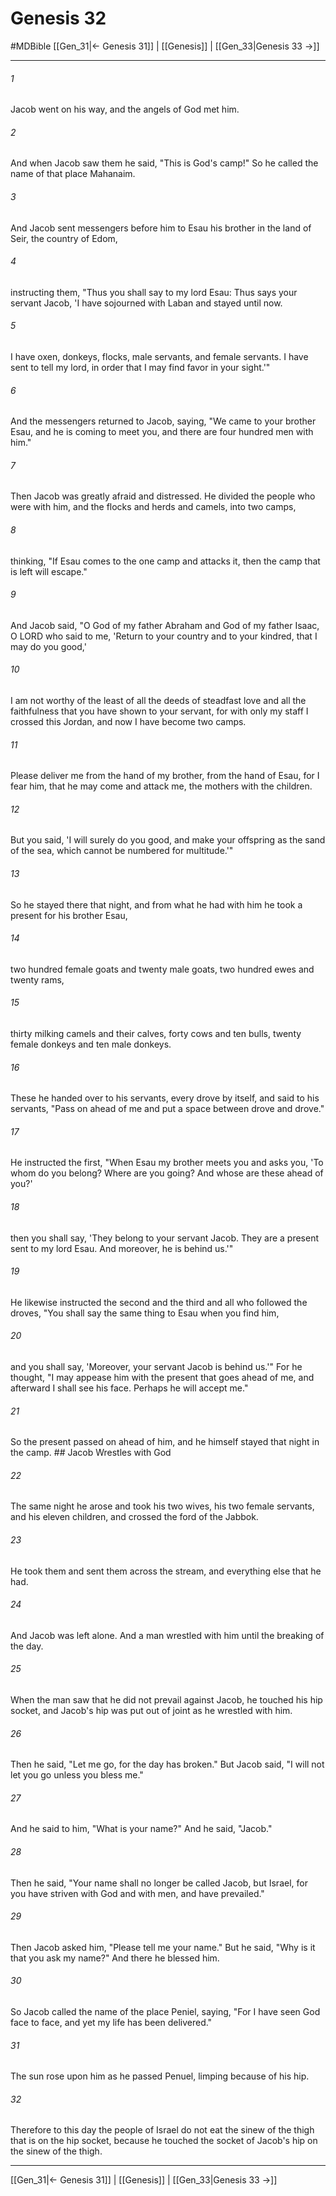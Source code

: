 # Genesis 32
#MDBible
[[Gen_31|← Genesis 31]] | [[Genesis]] | [[Gen_33|Genesis 33 →]]

***

###### 1 
Jacob went on his way, and the angels of God met him. 

###### 2 
And when Jacob saw them he said, "This is God's camp!" So he called the name of that place Mahanaim. 

###### 3 
And Jacob sent messengers before him to Esau his brother in the land of Seir, the country of Edom, 

###### 4 
instructing them, "Thus you shall say to my lord Esau: Thus says your servant Jacob, 'I have sojourned with Laban and stayed until now. 

###### 5 
I have oxen, donkeys, flocks, male servants, and female servants. I have sent to tell my lord, in order that I may find favor in your sight.'" 

###### 6 
And the messengers returned to Jacob, saying, "We came to your brother Esau, and he is coming to meet you, and there are four hundred men with him." 

###### 7 
Then Jacob was greatly afraid and distressed. He divided the people who were with him, and the flocks and herds and camels, into two camps, 

###### 8 
thinking, "If Esau comes to the one camp and attacks it, then the camp that is left will escape." 

###### 9 
And Jacob said, "O God of my father Abraham and God of my father Isaac, O LORD who said to me, 'Return to your country and to your kindred, that I may do you good,' 

###### 10 
I am not worthy of the least of all the deeds of steadfast love and all the faithfulness that you have shown to your servant, for with only my staff I crossed this Jordan, and now I have become two camps. 

###### 11 
Please deliver me from the hand of my brother, from the hand of Esau, for I fear him, that he may come and attack me, the mothers with the children. 

###### 12 
But you said, 'I will surely do you good, and make your offspring as the sand of the sea, which cannot be numbered for multitude.'" 

###### 13 
So he stayed there that night, and from what he had with him he took a present for his brother Esau, 

###### 14 
two hundred female goats and twenty male goats, two hundred ewes and twenty rams, 

###### 15 
thirty milking camels and their calves, forty cows and ten bulls, twenty female donkeys and ten male donkeys. 

###### 16 
These he handed over to his servants, every drove by itself, and said to his servants, "Pass on ahead of me and put a space between drove and drove." 

###### 17 
He instructed the first, "When Esau my brother meets you and asks you, 'To whom do you belong? Where are you going? And whose are these ahead of you?' 

###### 18 
then you shall say, 'They belong to your servant Jacob. They are a present sent to my lord Esau. And moreover, he is behind us.'" 

###### 19 
He likewise instructed the second and the third and all who followed the droves, "You shall say the same thing to Esau when you find him, 

###### 20 
and you shall say, 'Moreover, your servant Jacob is behind us.'" For he thought, "I may appease him with the present that goes ahead of me, and afterward I shall see his face. Perhaps he will accept me." 

###### 21 
So the present passed on ahead of him, and he himself stayed that night in the camp. ## Jacob Wrestles with God 

###### 22 
The same night he arose and took his two wives, his two female servants, and his eleven children, and crossed the ford of the Jabbok. 

###### 23 
He took them and sent them across the stream, and everything else that he had. 

###### 24 
And Jacob was left alone. And a man wrestled with him until the breaking of the day. 

###### 25 
When the man saw that he did not prevail against Jacob, he touched his hip socket, and Jacob's hip was put out of joint as he wrestled with him. 

###### 26 
Then he said, "Let me go, for the day has broken." But Jacob said, "I will not let you go unless you bless me." 

###### 27 
And he said to him, "What is your name?" And he said, "Jacob." 

###### 28 
Then he said, "Your name shall no longer be called Jacob, but Israel, for you have striven with God and with men, and have prevailed." 

###### 29 
Then Jacob asked him, "Please tell me your name." But he said, "Why is it that you ask my name?" And there he blessed him. 

###### 30 
So Jacob called the name of the place Peniel, saying, "For I have seen God face to face, and yet my life has been delivered." 

###### 31 
The sun rose upon him as he passed Penuel, limping because of his hip. 

###### 32 
Therefore to this day the people of Israel do not eat the sinew of the thigh that is on the hip socket, because he touched the socket of Jacob's hip on the sinew of the thigh. 

***

[[Gen_31|← Genesis 31]] | [[Genesis]] | [[Gen_33|Genesis 33 →]]
